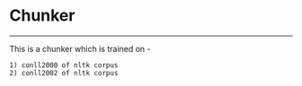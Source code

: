# Chunker

-----------

This is a chunker which is trained on - 

>
    1) conll2000 of nltk corpus
    2) conll2002 of nltk corpus
